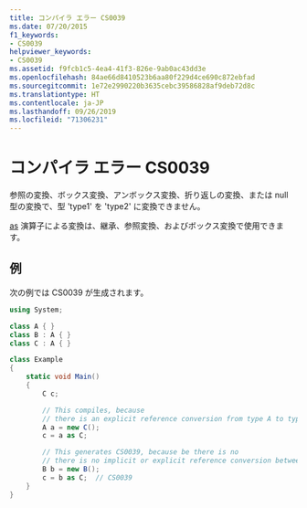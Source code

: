 ```yaml
---
title: コンパイラ エラー CS0039
ms.date: 07/20/2015
f1_keywords:
- CS0039
helpviewer_keywords:
- CS0039
ms.assetid: f9fcb1c5-4ea4-41f3-826e-9ab0ac43dd3e
ms.openlocfilehash: 84ae66d8410523b6aa80f229d4ce690c872ebfad
ms.sourcegitcommit: 1e72e2990220b3635cebc39586828af9deb72d8c
ms.translationtype: HT
ms.contentlocale: ja-JP
ms.lasthandoff: 09/26/2019
ms.locfileid: "71306231"
---
```

# <a name="compiler-error-cs0039"></a>コンパイラ エラー CS0039

参照の変換、ボックス変換、アンボックス変換、折り返しの変換、または null 型の変換で、型 'type1' を 'type2' に変換できません。

[as](../operators/type-testing-and-cast.md#as-operator) 演算子による変換は、継承、参照変換、およびボックス変換で使用できます。

## <a name="example"></a>例

次の例では CS0039 が生成されます。

```csharp
using System;

class A { }
class B : A { }
class C : A { }

class Example
{
    static void Main()
    {
        C c;

        // This compiles, because
        // there is an explicit reference conversion from type A to type C.
        A a = new C();
        c = a as C;

        // This generates CS0039, because be there is no
        // there is no implicit or explicit reference conversion between B and C types.
        B b = new B();
        c = b as C;  // CS0039
    }
}
```
